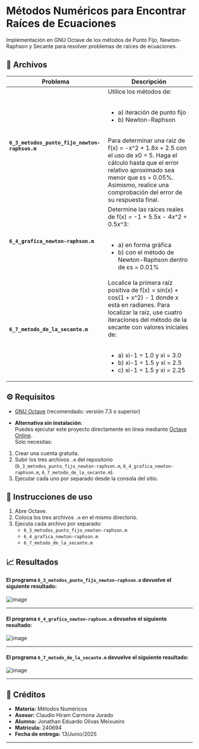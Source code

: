 # Métodos Numéricos para Encontrar Raíces de Ecuaciones

Implementación en GNU Octave de los métodos de Punto Fijo, Newton-Raphson y Secante para resolver problemas de raíces de ecuaciones.

## 📂 Archivos

| Problema | Descripción |
|----------|-------------|
| **`6_3_metodos_punto_fijo_newton-raphson.m`**  | Utilice los métodos de: <br><br><ul><li>a) iteración de punto fijo</li><li>b) Newton-Raphson</li></ul><br>Para determinar una raíz de f(x) = -x^2 + 1.8x + 2.5 con el uso de x0 = 5. Haga el cálculo hasta que el error relativo aproximado sea menor que εs = 0.05%. Asimismo, realice una comprobación del error de su respuesta final. |
| **`6_4_grafica_newton-raphson.m`**  | Determine las raíces reales de f(x) = -1 + 5.5x - 4x^2 + 0.5x^3:<br><br><ul><li>a) en forma gráfica</li><li>b) con el método de Newton-Raphson dentro de εs = 0.01%</li></ul> |
| **`6_7_metodo_de_la_secante.m`**  | Localice la primera raíz positiva de f(x) = sin(x) + cos(1 + x^2) - 1 donde x está en radianes. Para localizar la raíz, use cuatro iteraciones del método de la secante con valores iniciales de:<br><br><ul><li>a) xi-1 = 1.0 y xi = 3.0</li><li>b) xi-1 = 1.5 y xi = 2.5</li><li>c) xi-1 = 1.5 y xi = 2.25</li></ul> |


## ⚙️ Requisitos

- [GNU Octave](https://www.gnu.org/software/octave/) (recomendado: versión 7.3 o superior)

- **Alternativa sin instalación**:  
  Puedes ejecutar este proyecto directamente en línea mediante [Octave Online](https://octave-online.net).  
  Solo necesitas:
1. Crear una cuenta gratuita.
2. Subir los tres archivos `.m` del repositorio (`6_3_metodos_punto_fijo_newton-raphson.m`, `6_4_grafica_newton-raphson.m`, `6_7_metodo_de_la_secante.m`).
3. Ejecutar cada uno por separado desde la consola del sitio.

## 🚀 Instrucciones de uso

1. Abre Octave.
2. Coloca los tres archivos `.m` en el mismo directorio.
3. Ejecuta cada archivo por separado:
   - `6_3_metodos_punto_fijo_newton-raphson.m`
   - `6_4_grafica_newton-raphson.m`
   - `6_7_metodo_de_la_secante.m`

## 📈 Resultados

#### El programa `6_3_metodos_punto_fijo_newton-raphson.m` devuelve el siguiente resultado:
![image](https://github.com/user-attachments/assets/ef8dd0a2-88e1-41d6-baee-800a82c8fc3b)

---
#### El programa `6_4_grafica_newton-raphson.m` devuelve el siguiente resultado:
![image](https://github.com/user-attachments/assets/e1f5830f-3dcf-4ab5-8891-8d171e8dc598)

---

#### El programa `6_7_metodo_de_la_secante.m` devuelve el siguiente resultado:
![image](https://github.com/user-attachments/assets/0fb7f1d6-fe02-45cf-bd02-380af86f2bb6)


---

## 🧾 Créditos
- **Materia:** Métodos Numéricos
- **Asesor:** Claudio Hiram Carmona Jurado
- **Alumno:** Jonathan Eduardo Olivas Meixueiro
- **Matricula:** 240694
- **Fecha de entrega:** 13/Junio/2025

---
